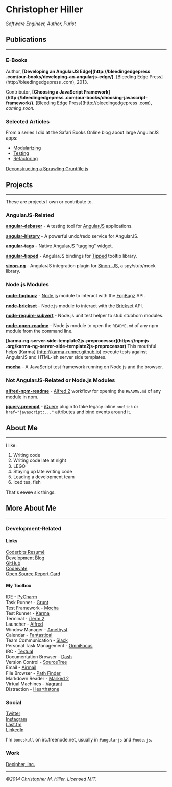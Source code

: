# Christopher Hiller

*Software Engineer, Author, Purist*

## Publications
* * *
### E-Books

Author, **[Developing an AngularJS Edge](http://bleedingedgepress
.com/our-books/developing-an-angularjs-edge/)**. [Bleeding Edge Press](http://bleedingedgepress
.com), 2013.  

Contributor, **[Choosing a JavaScript Framework](http://bleedingedgepress
.com/our-books/choosing-javascript-framework/)**.  [Bleeding Edge Press](http://bleedingedgepress
.com), *coming soon.*  

### Selected Articles

From a series I did at the Safari Books Online blog about large AngularJS apps:

- [Modularizing](https://blog.safaribooksonline.com/2014/03/27/13-step-guide-angularjs-modularization/)
- [Testing](https://blog.safaribooksonline.com/2014/04/01/writing-tests-stomping-bugs-angularjs/)
- [Refactoring](https://blog.safaribooksonline.com/2014/04/08/refactoring-angularjs-get-hands-filthy/)

[Deconstructing a Sprawling Gruntfile.js](http://badwing.com/my-gruntfile-js-an-example-gruntfile-and-my-workflow/)

## Projects
* * *
These are projects I own or contribute to.

### AngularJS-Related

**[angular-debaser](http://decipherinc.github.io/angular-debaser)** - A testing tool for 
[AngularJS](http://angularjs.org) 
applications.

**[angular-history](http://decipherinc.github.io/angular-history)** - A powerful undo/redo 
service for AngularJS.

**[angular-tags](https://github.com/boneskull/angular-tags)** - Native AngularJS "tagging" widget.

**[angular-tipped](https://github.com/decipherinc/angular-tipped)** - AngularJS bindings for 
[Tipped](http://tippedjs.com) tooltip library.

**[sinon-ng](https://github.com/boneskull/sinon-ng)** - AngularJS integration plugin for [Sinon
.JS](http://sinonjs.org), a spy/stub/mock library.

### Node.js Modules

**[node-fogbugz](https://npmjs.org/node-fogbugz)** - [Node.js](http://nodejs.org) module to 
interact with the [FogBugz](http://fogbugz.com) API.

**[node-brickset](https://npmjs.org/node-brickset)** - Node.js module to interact with
 the [Brickset](http://brickset.com) API.
 
**[node-require-subvert](https://npmjs.org/rvagg/node-require-subvert)** - Node.js unit test 
helper to stub stubborn modules.

**[node-open-readme](https://npmjs.org/node-open-readme)** - Node.js module to open the `README.md`
of any npm module from the command line.

**[karma-ng-server-side-template2js-preprocessor](https://npmjs
.org/karma-ng-server-side-template2js-preprocessor)** This mouthful helps [Karma]
(http://karma-runner.github.io) execute tests against AngularJS and HTML-ish server side templates.

**[mocha](http://visionmedia.github.io/mocha/)** - A JavaScript test framework running on Node.js 
and the browser. 

### Not AngularJS-Related or Node.js Modules

**[alfred-npm-readme](http://www.packal.org/workflow/readme)** - [Alfred 2](http://alfredapp.com) 
workflow for opening the `README.md` of any module in npm.

**[jquery.preempt](http://plugins.jquery.com/jquery.preempt/)** - [jQuery](http://jquery.com) plugin
 to take legacy inline `onclick` or `href="javascript:..."` attributes and bind events around it.

## About Me
* * *
I like:

1. Writing code
2. Writing code late at night
3. LEGO
4. Staying up late writing code
5. Leading a development team
6. Iced tea, fish

That's <del>seven</del> six things.

## More About Me
* * *
### Development-Related

#### Links

[Coderbits Resumé](https://coderbits.com/boneskull)  
[Development Blog](https://badwing.com)    
[GitHub](http://github.com/boneskull)  
[Codeivate](http://www.codeivate.com/users/christopher-hiller)  
[Open Source Report Card](http://osrc.dfm.io/boneskull/)  

#### My Toolbox

IDE - [PyCharm](http://www.jetbrains.com/pycharm/)  
Task Runner - [Grunt](http://gruntjs.com)  
Test Framework - [Mocha](http://visionmedia.github.io/mocha)  
Test Runner - [Karma](http://karma-runner.github.io)  
Terminal - [iTerm 2](http://iterm2.com/)  
Launcher - [Alfred](http://www.alfredapp.com/)  
Window Manager - [Amethyst](https://github.com/ianyh/Amethyst)  
Calendar - [Fantastical](https://flexibits.com/fantastical)  
Team Communication - [Slack](https://slack.com/)  
Personal Task Management - [OmniFocus](https://www.omnigroup.com/omnifocus)    
IRC - [Textual](http://www.codeux.com/textual/)  
Documentation Browser - [Dash](http://kapeli.com/dash)  
Version Control - [SourceTree](http://www.sourcetreeapp.com/)  
Email - [Airmail](http://airmailapp.com/)  
File Browser - [Path Finder](http://cocoatech.com/pathfinder/)  
Markdown Reader - [Marked 2](http://marked2app.com/)  
Virtual Machines - [Vagrant](http://vagrantup.com)  
Distraction - [Hearthstone](http://us.battle.net/hearthstone/)

### Social

[Twitter](http://twitter.com/misterhiller)   
[Instagram](http://instagram.com/b0neskull)  
[Last.fm](http://last.fm/user/chiller255)  
[LinkedIn](http://www.linkedin.com/in/boneskull/)  

I'm `boneskull` on irc.freenode.net, usually in `#angularjs` and `#node.js`.

### Work

[Decipher, Inc.](http://decipherinc.com)
* * *
*&copy;2014 Christopher M. Hiller.  Licensed MIT.*
